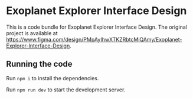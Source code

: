 
  # Exoplanet Explorer Interface Design

  This is a code bundle for Exoplanet Explorer Interface Design. The original project is available at https://www.figma.com/design/PMpAyIhwXTKZRbtcMiQAmy/Exoplanet-Explorer-Interface-Design.

  ## Running the code

  Run `npm i` to install the dependencies.

  Run `npm run dev` to start the development server.
  